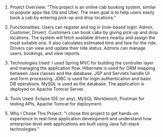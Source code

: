 1. Project Overview:
"This project is an online cab booking system, similar to popular apps like Ola and Uber. The main goal is to help users easily book a cab by entering pick-up and drop locations."

2. Functionalities:
 Users can register and log in (role-based login: Admin, Customer, Driver).
 Customers can book cabs by giving pick-up and drop locations.
 The system will fetch available drivers nearby and assign the most suitable one.
 It also calculates estimated time and fare for the ride.
 Drivers can view and update their ride status.
 Admins can manage users, bookings, and view reports.

3. Technologies Used:
I used Spring MVC for building the controller layer and managing the application flow.
Hibernate is used for ORM mapping between Java classes and the database.
JSP and Servlets handle UI and form processing.
JDBC is used for login authentication and basic DB operations.
MySQL is used as the database.
The application is deployed on Apache Tomcat Server.

4. Tools Used:
Eclipse IDE (or any), MySQL Workbench, Postman for testing APIs, Apache Tomcat for deployment.

5. Why I Chose This Project:
"I chose this project to get hands-on experience in real-time application development and understand how enterprise-level web applications are built using Java full-stack technologies."
